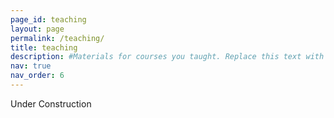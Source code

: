 ```yaml
---
page_id: teaching
layout: page
permalink: /teaching/
title: teaching
description: #Materials for courses you taught. Replace this text with your description.
nav: true
nav_order: 6
---
```


Under Construction
